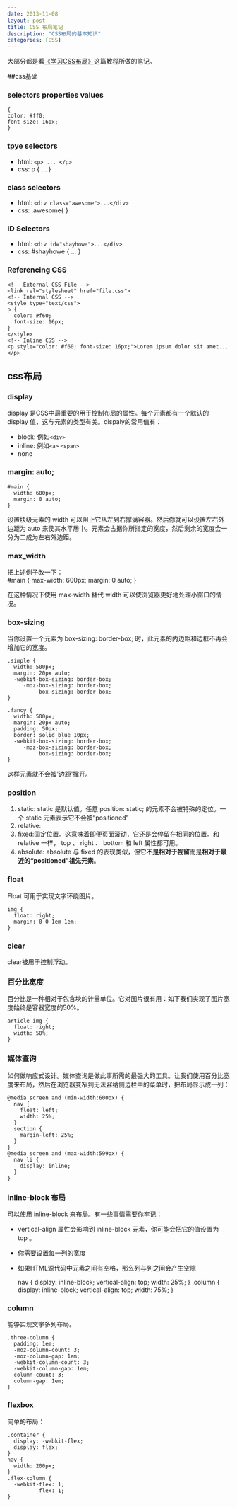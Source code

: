 ```yaml
---
date: 2013-11-08 
layout: post
title: CSS 布局笔记
description: "CSS布局的基本知识"
categories: [CSS]
---
```


大部分都是看[《学习CSS布局》](http://zh.learnlayout.com/)这篇教程所做的笔记。

##css基础

### selectors  properties  values

    {
    color: #ff0;
    font-size: 16px;
    }

### tpye selectors
* html: `<p> ... </p>` 
* css: p { ... }  

### class selectors
* html: `<div class="awesome">...</div>`  
* css: .awesome{  }

### ID Selectors
* html: `<div id="shayhowe">...</div>`
* css: \#shayhowe { ... }

### Referencing CSS
    <!-- External CSS File -->
    <link rel="stylesheet" href="file.css">
    <!-- Internal CSS -->
    <style type="text/css">
    p {
      color: #f60;
      font-size: 16px;
    }
    </style>
    <!-- Inline CSS -->
    <p style="color: #f60; font-size: 16px;">Lorem ipsum dolor sit amet...</p>
    
## css布局
### display
display 是CSS中最重要的用于控制布局的属性。每个元素都有一个默认的 display 值，这与元素的类型有关。dispaly的常用值有：  
* block: 例如`<div>`
* inline: 例如`<a>` `<span>`
* none

### margin: auto;
    #main {
      width: 600px;
      margin: 0 auto; 
    }
    
设置块级元素的 width 可以阻止它从左到右撑满容器。然后你就可以设置左右外边距为 auto 来使其水平居中。元素会占据你所指定的宽度，然后剩余的宽度会一分为二成为左右外边距。  

### max_width
把上述例子改一下：  
    #main {
      max-width: 600px;
      margin: 0 auto; 
    }
    
在这种情况下使用 max-width 替代 width 可以使浏览器更好地处理小窗口的情况。  

### box-sizing
当你设置一个元素为 box-sizing: border-box; 时，此元素的内边距和边框不再会增加它的宽度。
    
    .simple {
      width: 500px;
      margin: 20px auto;
      -webkit-box-sizing: border-box;
         -moz-box-sizing: border-box;
              box-sizing: border-box;
    }
    
    .fancy {
      width: 500px;
      margin: 20px auto;
      padding: 50px;
      border: solid blue 10px;
      -webkit-box-sizing: border-box;
         -moz-box-sizing: border-box;
              box-sizing: border-box;
    }
    
这样元素就不会被'边距'撑开。  

### position
1. static: static 是默认值。任意 position: static; 的元素不会被特殊的定位。一个 static 元素表示它不会被“positioned” 
2. relative: 
3. fixed:固定位置。这意味着即便页面滚动，它还是会停留在相同的位置。和 relative 一样， top 、 right 、 bottom 和 left 属性都可用。
4. absolute: absolute 与 fixed 的表现类似，但它**不是相对于视窗**而是**相对于最近的“positioned”祖先元素**。 

### float
Float 可用于实现文字环绕图片。

    img {
      float: right;
      margin: 0 0 1em 1em;
    }
    
### clear
clear被用于控制浮动。

### 百分比宽度
百分比是一种相对于包含块的计量单位。它对图片很有用：如下我们实现了图片宽度始终是容器宽度的50%。 

    article img {
      float: right;
      width: 50%;
    }
    
### 媒体查询
如何做响应式设计。媒体查询是做此事所需的最强大的工具。让我们使用百分比宽度来布局，然后在浏览器变窄到无法容纳侧边栏中的菜单时，把布局显示成一列：

    @media screen and (min-width:600px) {
      nav {
        float: left;
        width: 25%;
      }
      section {
        margin-left: 25%;
      }
    }
    @media screen and (max-width:599px) {
      nav li {
        display: inline;
      }
    }
    
### inline-block 布局 
可以使用 inline-block 来布局。有一些事情需要你牢记：
* vertical-align 属性会影响到 inline-block 元素，你可能会把它的值设置为 top 。
* 你需要设置每一列的宽度
* 如果HTML源代码中元素之间有空格，那么列与列之间会产生空隙


    nav {
      display: inline-block;
      vertical-align: top;
      width: 25%;
    }
    .column {
      display: inline-block;
      vertical-align: top;
      width: 75%;
    }
    
### column
能够实现文字多列布局。

    .three-column {
      padding: 1em;
      -moz-column-count: 3;
      -moz-column-gap: 1em;
      -webkit-column-count: 3;
      -webkit-column-gap: 1em;
      column-count: 3;
      column-gap: 1em;
    }
    
### flexbox
简单的布局：

    .container {
      display: -webkit-flex;
      display: flex;
    }
    nav {
      width: 200px;
    }
    .flex-column {
      -webkit-flex: 1;
              flex: 1;
    }
